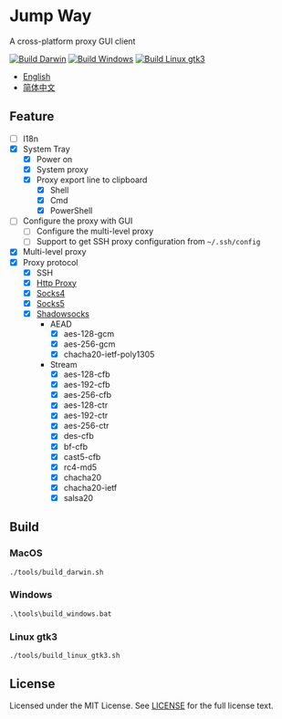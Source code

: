 #  Jump Way

A cross-platform proxy GUI client

[![Build Darwin](https://github.com/wzshiming/jumpway/actions/workflows/build_darwin.yml/badge.svg)](https://github.com/wzshiming/jumpway/actions/workflows/build_darwin.yml)
[![Build Windows](https://github.com/wzshiming/jumpway/actions/workflows/build_windows.yml/badge.svg)](https://github.com/wzshiming/jumpway/actions/workflows/build_windows.yml)
[![Build Linux gtk3](https://github.com/wzshiming/jumpway/actions/workflows/build_linux_gtk3.yaml/badge.svg)](https://github.com/wzshiming/jumpway/actions/workflows/build_linux_gtk3.yaml)

- [English](https://github.com/wzshiming/jumpway/blob/master/README.md)
- [简体中文](https://github.com/wzshiming/jumpway/blob/master/README_cn.md)

## Feature

- [ ] I18n
- [x] System Tray
    - [x] Power on
    - [x] System proxy
    - [x] Proxy export line to clipboard
        - [x] Shell
        - [x] Cmd
        - [x] PowerShell
- [ ] Configure the proxy with GUI
    - [ ] Configure the multi-level proxy
    - [ ] Support to get SSH proxy configuration from `~/.ssh/config`
- [x] Multi-level proxy
- [x] Proxy protocol
    - [x] SSH
    - [x] [Http Proxy](https://github.com/wzshiming/httpproxy)
    - [x] [Socks4](https://github.com/wzshiming/socks4)
    - [x] [Socks5](https://github.com/wzshiming/socks5)
    - [x] [Shadowsocks](https://github.com/wzshiming/shadowsocks)
        - AEAD
            - [x] aes-128-gcm
            - [x] aes-256-gcm
            - [x] chacha20-ietf-poly1305
        - Stream
            - [x] aes-128-cfb
            - [x] aes-192-cfb
            - [x] aes-256-cfb
            - [x] aes-128-ctr
            - [x] aes-192-ctr
            - [x] aes-256-ctr
            - [x] des-cfb
            - [x] bf-cfb
            - [x] cast5-cfb
            - [x] rc4-md5
            - [x] chacha20
            - [x] chacha20-ietf
            - [x] salsa20

## Build

### MacOS

`./tools/build_darwin.sh`

### Windows

`.\tools\build_windows.bat`

### Linux gtk3

`./tools/build_linux_gtk3.sh`

## License

Licensed under the MIT License. See [LICENSE](https://github.com/wzshiming/jumpway/blob/master/LICENSE) for the full license text.
